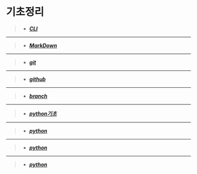 # **기초정리**
>- _**[CLI](MarkDown/CLI.md)**_
---
>- _**[MarkDown](MarkDown/markdown.md)**_
---
>- _**[git](git_github/git.md)**_
---
>- _**[github](git_github/github.md)**_
---
>- _**[branch](git_github/branch.md)**_
---
>- _**[python기초](python/01_python_기초.md)**_
---
>- _**[python](python/02_python_제어문.md)**_
---
>- _**[python](python/03_python_함수기초.md)**_
---
>- _**[python](python/04_python_모듈과_예외처리.md)**_
